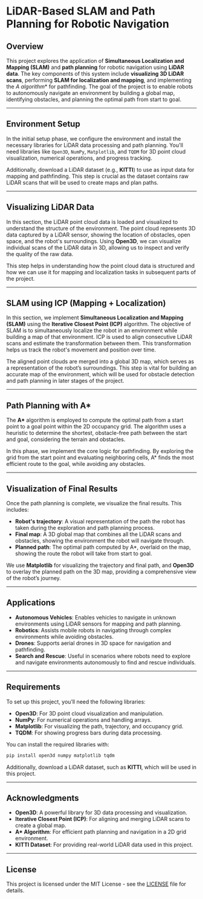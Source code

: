 # LiDAR-Based SLAM and Path Planning for Robotic Navigation

## Overview

This project explores the application of **Simultaneous Localization and Mapping (SLAM)** and **path planning** for robotic navigation using **LiDAR data**. The key components of this system include **visualizing 3D LiDAR scans**, performing **SLAM for localization and mapping**, and implementing the **A* algorithm** for pathfinding. The goal of the project is to enable robots to autonomously navigate an environment by building a global map, identifying obstacles, and planning the optimal path from start to goal.

---

## Environment Setup

In the initial setup phase, we configure the environment and install the necessary libraries for LiDAR data processing and path planning. You'll need libraries like `Open3D`, `NumPy`, `Matplotlib`, and `TQDM` for 3D point cloud visualization, numerical operations, and progress tracking.

Additionally, download a LiDAR dataset (e.g., **KITTI**) to use as input data for mapping and pathfinding. This step is crucial as the dataset contains raw LiDAR scans that will be used to create maps and plan paths.

---

## Visualizing LiDAR Data

In this section, the LiDAR point cloud data is loaded and visualized to understand the structure of the environment. The point cloud represents 3D data captured by a LiDAR sensor, showing the location of obstacles, open space, and the robot's surroundings. Using **Open3D**, we can visualize individual scans of the LiDAR data in 3D, allowing us to inspect and verify the quality of the raw data.

This step helps in understanding how the point cloud data is structured and how we can use it for mapping and localization tasks in subsequent parts of the project.

---

## SLAM using ICP (Mapping + Localization)

In this section, we implement **Simultaneous Localization and Mapping (SLAM)** using the **Iterative Closest Point (ICP)** algorithm. The objective of SLAM is to simultaneously localize the robot in an environment while building a map of that environment. ICP is used to align consecutive LiDAR scans and estimate the transformation between them. This transformation helps us track the robot's movement and position over time.

The aligned point clouds are merged into a global 3D map, which serves as a representation of the robot’s surroundings. This step is vital for building an accurate map of the environment, which will be used for obstacle detection and path planning in later stages of the project.

---

## Path Planning with A\*

The **A\*** algorithm is employed to compute the optimal path from a start point to a goal point within the 2D occupancy grid. The algorithm uses a heuristic to determine the shortest, obstacle-free path between the start and goal, considering the terrain and obstacles.

In this phase, we implement the core logic for pathfinding. By exploring the grid from the start point and evaluating neighboring cells, A\* finds the most efficient route to the goal, while avoiding any obstacles.

---

## Visualization of Final Results

Once the path planning is complete, we visualize the final results. This includes:

- **Robot's trajectory**: A visual representation of the path the robot has taken during the exploration and path planning process.
- **Final map**: A 3D global map that combines all the LiDAR scans and obstacles, showing the environment the robot will navigate through.
- **Planned path**: The optimal path computed by A*, overlaid on the map, showing the route the robot will take from start to goal.

We use **Matplotlib** for visualizing the trajectory and final path, and **Open3D** to overlay the planned path on the 3D map, providing a comprehensive view of the robot’s journey.

---

## Applications

- **Autonomous Vehicles**: Enables vehicles to navigate in unknown environments using LiDAR sensors for mapping and path planning.
- **Robotics**: Assists mobile robots in navigating through complex environments while avoiding obstacles.
- **Drones**: Supports aerial drones in 3D space for navigation and pathfinding.
- **Search and Rescue**: Useful in scenarios where robots need to explore and navigate environments autonomously to find and rescue individuals.

---

## Requirements

To set up this project, you’ll need the following libraries:

- **Open3D**: For 3D point cloud visualization and manipulation.
- **NumPy**: For numerical operations and handling arrays.
- **Matplotlib**: For visualizing the path, trajectory, and occupancy grid.
- **TQDM**: For showing progress bars during data processing.

You can install the required libraries with:

```bash
pip install open3d numpy matplotlib tqdm
```

Additionally, download a LiDAR dataset, such as **KITTI**, which will be used in this project.

---

## Acknowledgments

- **Open3D**: A powerful library for 3D data processing and visualization.
- **Iterative Closest Point (ICP)**: For aligning and merging LiDAR scans to create a global map.
- **A\* Algorithm**: For efficient path planning and navigation in a 2D grid environment.
- **KITTI Dataset**: For providing real-world LiDAR data used in this project.

---

## License

This project is licensed under the MIT License - see the [LICENSE](LICENSE) file for details.
